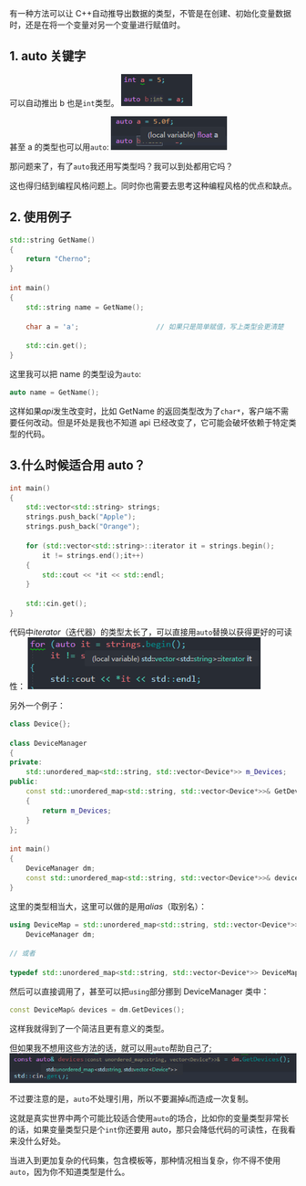 有一种方法可以让 C++自动推导出数据的类型，不管是在创建、初始化变量数据时，还是在将一个变量对另一个变量进行赋值时。

## 1. auto 关键字

可以自动推出 b 也是`int`类型。
![](./storage%20bag/Pasted%20image%2020230718191950.png)

甚至 a 的类型也可以用`auto`:
![](./storage%20bag/Pasted%20image%2020230718192644.png)

那问题来了，有了`auto`我还用写类型吗？我可以到处都用它吗？

这也得归结到编程风格问题上。同时你也需要去思考这种编程风格的优点和缺点。

## 2. 使用例子

```cpp
std::string GetName()
{
	return "Cherno";
}

int main()
{
	std::string name = GetName();

	char a = 'a';                   // 如果只是简单赋值，写上类型会更清楚

	std::cin.get();
}
```

这里我可以把 name 的类型设为`auto`:

```cpp
auto name = GetName();
```

这样如果*api*发生改变时，比如 GetName 的返回类型改为了`char*`，客户端不需要任何改动。但是坏处是我也不知道 api 已经改变了，它可能会破坏依赖于特定类型的代码。

## 3.什么时候适合用 auto？

```cpp
int main()
{
	std::vector<std::string> strings;
	strings.push_back("Apple");
	strings.push_back("Orange");

	for (std::vector<std::string>::iterator it = strings.begin();
		it != strings.end();it++)
	{
		std::cout << *it << std::endl;
	}

	std::cin.get();
}
```

代码中*iterator*（迭代器）的类型太长了，可以直接用`auto`替换以获得更好的可读性：
![](./storage%20bag/Pasted%20image%2020230718194607.png)

另外一个例子：

```cpp
class Device{};

class DeviceManager
{
private:
	std::unordered_map<std::string, std::vector<Device*>> m_Devices;
public:
	const std::unordered_map<std::string, std::vector<Device*>>& GetDevices() const
	{
		return m_Devices;
	}
};

int main()
{
	DeviceManager dm;
	const std::unordered_map<std::string, std::vector<Device*>>& devices = dm.GetDevices();
}
```

这里的类型相当大，这里可以做的是用*alias*（取别名）：

```cpp
using DeviceMap = std::unordered_map<std::string, std::vector<Device*>>;
	DeviceManager dm;

// 或者

typedef std::unordered_map<std::string, std::vector<Device*>> DeviceMap;
```

然后可以直接调用了，甚至可以把`using`部分挪到 DeviceManager 类中：

```cpp
const DeviceMap& devices = dm.GetDevices();
```

这样我就得到了一个简洁且更有意义的类型。

但如果我不想用这些方法的话，就可以用`auto`帮助自己了;
![](./storage%20bag/Pasted%20image%2020230718195835.png)

不过要注意的是，`auto`不处理引用，所以不要漏掉`&`而造成一次复制。

这就是真实世界中两个可能比较适合使用`auto`的场合，比如你的变量类型非常长的话，如果变量类型只是个`int`你还要用 auto，那只会降低代码的可读性，在我看来没什么好处。

当进入到更加复杂的代码集，包含模板等，那种情况相当复杂，你不得不使用`auto`，因为你不知道类型是什么。
